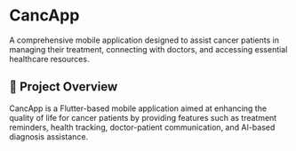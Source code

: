 # CancApp

A comprehensive mobile application designed to assist cancer patients in managing their treatment, connecting with doctors, and accessing essential healthcare resources.

## 📌 Project Overview
CancApp is a Flutter-based mobile application aimed at enhancing the quality of life for cancer patients by providing features such as treatment reminders, health tracking, doctor-patient communication, and AI-based diagnosis assistance.
